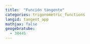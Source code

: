 ```yaml
---
title:  "Función tangente"
categories: trigonometric_functions
langid: tangent_app
mathjax: false
geogebratube:
  - 38445
---
```


<div style="height: 400px;" id="applet_container38445"></div>

